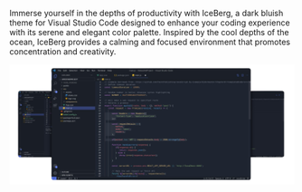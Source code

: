 Immerse yourself in the depths of productivity with IceBerg, a dark bluish theme for Visual Studio Code designed to enhance your coding experience with its serene and elegant color palette. Inspired by the cool depths of the ocean, IceBerg provides a calming and focused environment that promotes concentration and creativity.

![IceBerg Preview](iceberg++.png)